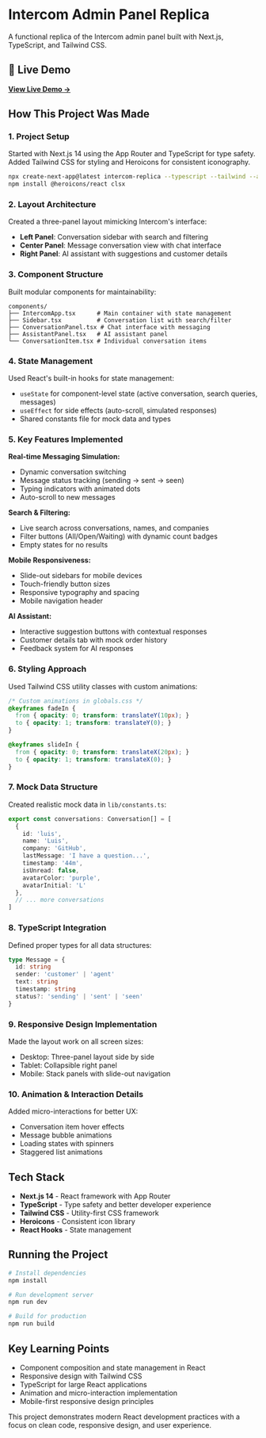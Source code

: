 # Intercom Admin Panel Replica

A functional replica of the Intercom admin panel built with Next.js, TypeScript, and Tailwind CSS.

## 🚀 Live Demo

**[View Live Demo →](https://intercom-clone-umber.vercel.app/)**

## How This Project Was Made

### 1. Project Setup
Started with Next.js 14 using the App Router and TypeScript for type safety. Added Tailwind CSS for styling and Heroicons for consistent iconography.

```bash
npx create-next-app@latest intercom-replica --typescript --tailwind --app
npm install @heroicons/react clsx
```

### 2. Layout Architecture
Created a three-panel layout mimicking Intercom's interface:
- **Left Panel**: Conversation sidebar with search and filtering
- **Center Panel**: Message conversation view with chat interface  
- **Right Panel**: AI assistant with suggestions and customer details

### 3. Component Structure
Built modular components for maintainability:

```
components/
├── IntercomApp.tsx      # Main container with state management
├── Sidebar.tsx          # Conversation list with search/filter
├── ConversationPanel.tsx # Chat interface with messaging
├── AssistantPanel.tsx   # AI assistant panel
└── ConversationItem.tsx # Individual conversation items
```

### 4. State Management
Used React's built-in hooks for state management:
- `useState` for component-level state (active conversation, search queries, messages)
- `useEffect` for side effects (auto-scroll, simulated responses)
- Shared constants file for mock data and types

### 5. Key Features Implemented

**Real-time Messaging Simulation:**
- Dynamic conversation switching
- Message status tracking (sending → sent → seen)
- Typing indicators with animated dots
- Auto-scroll to new messages

**Search & Filtering:**
- Live search across conversations, names, and companies
- Filter buttons (All/Open/Waiting) with dynamic count badges
- Empty states for no results

**Mobile Responsiveness:**
- Slide-out sidebars for mobile devices
- Touch-friendly button sizes
- Responsive typography and spacing
- Mobile navigation header

**AI Assistant:**
- Interactive suggestion buttons with contextual responses
- Customer details tab with mock order history
- Feedback system for AI responses

### 6. Styling Approach
Used Tailwind CSS utility classes with custom animations:

```css
/* Custom animations in globals.css */
@keyframes fadeIn {
  from { opacity: 0; transform: translateY(10px); }
  to { opacity: 1; transform: translateY(0); }
}

@keyframes slideIn {
  from { opacity: 0; transform: translateX(20px); }
  to { opacity: 1; transform: translateX(0); }
}
```

### 7. Mock Data Structure
Created realistic mock data in `lib/constants.ts`:

```typescript
export const conversations: Conversation[] = [
  {
    id: 'luis',
    name: 'Luis',
    company: 'GitHub',
    lastMessage: 'I have a question...',
    timestamp: '44m',
    isUnread: false,
    avatarColor: 'purple',
    avatarInitial: 'L'
  },
  // ... more conversations
]
```

### 8. TypeScript Integration
Defined proper types for all data structures:

```typescript
type Message = {
  id: string
  sender: 'customer' | 'agent'
  text: string
  timestamp: string
  status?: 'sending' | 'sent' | 'seen'
}
```

### 9. Responsive Design Implementation
Made the layout work on all screen sizes:
- Desktop: Three-panel layout side by side
- Tablet: Collapsible right panel
- Mobile: Stack panels with slide-out navigation

### 10. Animation & Interaction Details
Added micro-interactions for better UX:
- Conversation item hover effects
- Message bubble animations
- Loading states with spinners
- Staggered list animations

## Tech Stack
- **Next.js 14** - React framework with App Router
- **TypeScript** - Type safety and better developer experience
- **Tailwind CSS** - Utility-first CSS framework
- **Heroicons** - Consistent icon library
- **React Hooks** - State management

## Running the Project

```bash
# Install dependencies
npm install

# Run development server
npm run dev

# Build for production
npm run build
```

## Key Learning Points
- Component composition and state management in React
- Responsive design with Tailwind CSS
- TypeScript for large React applications
- Animation and micro-interaction implementation
- Mobile-first responsive design principles

This project demonstrates modern React development practices with a focus on clean code, responsive design, and user experience. 